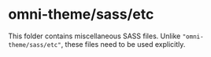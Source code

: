 # omni-theme/sass/etc

This folder contains miscellaneous SASS files. Unlike `"omni-theme/sass/etc"`, these files
need to be used explicitly.
